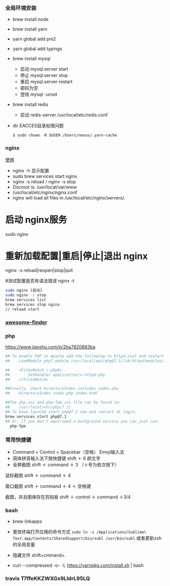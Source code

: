 ### 全局环境安装

- brew install node
- brew install yarn
- yarn global add pm2
- yarn global add typings
- brew install mysql
    + 启动 mysql.server start
    + 停止 mysql.server stop
    + 重启 mysql.server restart
    + 密码为空
    + 登陆 mysql -uroot
- brew install redis
    + 启动 redis-server /usr/local/etc/redis.conf

- dir EACCES目录权限问题
    ```
    $ sudo chown -R $USER /Users/nexus/.yarn-cache
    ```

### nginx

[使用](https://segmentfault.com/a/1190000005090828)

- nginx -h 显示配置
- sudo brew services start nginx
- nginx -s reload / nginx -s stop
- Docroot is: /usr/local/var/www
- /usr/local/etc/nginx/nginx.conf
- nginx will load all files in /usr/local/etc/nginx/servers/.

# 启动 nginx服务
sudo nginx

# 重新加载配置|重启|停止|退出 nginx
nginx -s reload|reopen|stop|quit

#测试配置是否有语法错误
nginx -t

```bash
sudo nginx (启动)
sudo nginx -s stop
brew services list
brew services stop nginx
// reload start
```
### [awesome-finder](https://github.com/mingrammer/awesome-finder)

### php
https://www.jianshu.com/p/2ba7820883ba

```bash
## To enable PHP in Apache add the following to httpd.conf and restart Apache:
##    LoadModule php7_module /usr/local/opt/php@7.1/lib/httpd/modules/libphp7.so

##    <FilesMatch \.php$>
##        SetHandler application/x-httpd-php
##    </FilesMatch>

##Finally, check DirectoryIndex includes index.php
##    DirectoryIndex index.php index.html

##The php.ini and php-fpm.ini file can be found in:
##    /usr/local/etc/php/7.1/
## To have launchd start php@7.1 now and restart at login:
brew services start php@7.1
## Or, if you don't want/need a background service you can just run:
  php-fpm
```

### 常用快捷键

- Command + Control + Spacebar（空格） Emoji输入法
- 简体拼音输入法下按快捷键 shift ＋ 6 颜文字
- 全屏截图 shift ＋ command ＋ 3 （＋号为依次按下）

鼠标截图 shift ＋ command ＋ 4

窗口截图 shift ＋ command ＋ 4 ＋ 空格键

截图，并且图保存在剪贴板 shift ＋ control ＋ command ＋3/4

### bash

- brew linkapps
- 更改终端打开应用的命令方式 `sudo ln -s /Applications/Sublime\ Text.app/Contents/SharedSupport/bin/subl /usr/bin/subl` 或者更新zsh的全局变量

- 隐藏文件 shift+cmmand+.
- curl --compressed -o- -L https://yarnpkg.com/install.sh | bash

### travis T7ffeKKZWXGx9LIdrL95LQ